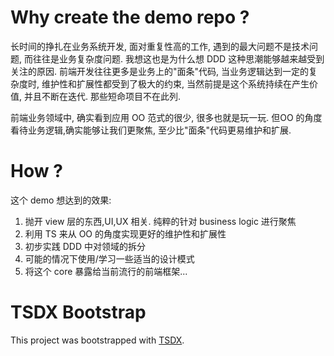 # Why create the demo repo ?
长时间的挣扎在业务系统开发, 面对重复性高的工作, 遇到的最大问题不是技术问题, 而往往是业务复杂度问题. 我想这也是为什么想 DDD 这种思潮能够越来越受到关注的原因.
前端开发往往更多是业务上的"面条"代码, 当业务逻辑达到一定的复杂度时, 维护性和扩展性都受到了极大的约束, 当然前提是这个系统持续在产生价值, 并且不断在迭代. 那些短命项目不在此列.

前端业务领域中, 确实看到应用 OO 范式的很少, 很多也就是玩一玩. 但OO 的角度看待业务逻辑,确实能够让我们更聚焦, 至少比"面条"代码更易维护和扩展.

# How ?
这个 demo 想达到的效果:
1. 抛开 view 层的东西,UI,UX 相关. 纯粹的针对 business logic 进行聚焦
2. 利用 TS 来从 OO 的角度实现更好的维护性和扩展性
3. 初步实践 DDD 中对领域的拆分
4. 可能的情况下使用/学习一些适当的设计模式
5. 将这个 core 暴露给当前流行的前端框架...


# TSDX Bootstrap

This project was bootstrapped with [TSDX](https://github.com/jaredpalmer/tsdx).

